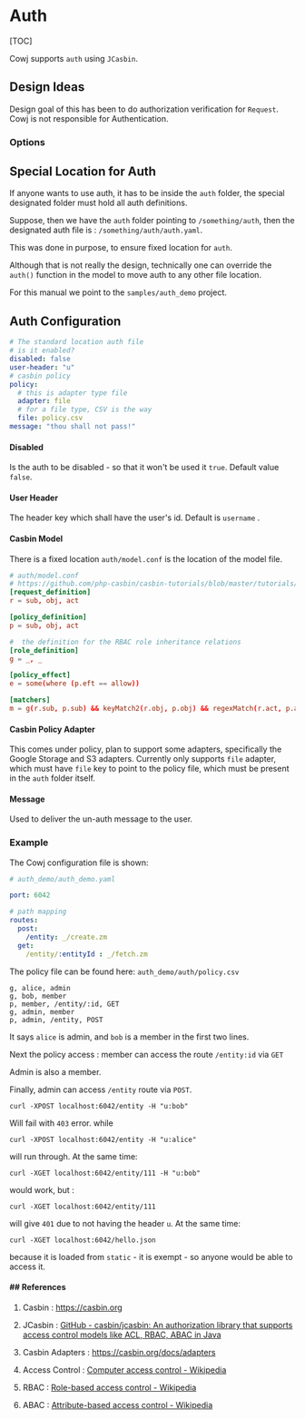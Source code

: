 # Auth

[TOC]

Cowj supports `auth` using `JCasbin`.

## Design Ideas

Design goal of this has been to do authorization verification for  `Request`.
Cowj is not responsible for Authentication.

### Options

## Special  Location for Auth

If anyone wants to use auth, it has to be inside the `auth` folder, 
the special designated folder must hold all auth definitions.

Suppose, then we have the `auth` folder pointing to `/something/auth`, 
then the designated auth file is : `/something/auth/auth.yaml`.

This was done in purpose, to ensure fixed location for `auth`. 



Although that is not really the design, technically one can override the `auth()` function in the model to move auth to any other file location.



For this manual we point to the `samples/auth_demo` project. 



## Auth Configuration

```yaml
# The standard location auth file
# is it enabled?
disabled: false
user-header: "u"
# casbin policy
policy:
  # this is adapter type file
  adapter: file
  # for a file type, CSV is the way
  file: policy.csv
message: "thou shall not pass!"
```

#### Disabled

Is the auth to be disabled - so that it won't be used it `true`. Default value `false`.

#### User Header

The header key which shall have the user's id. Default is `username` .

#### Casbin Model

There is a fixed location `auth/model.conf` is the location of the model file.

```toml
# auth/model.conf
# https://github.com/php-casbin/casbin-tutorials/blob/master/tutorials/RBAC-with-Casbin.md
[request_definition]
r = sub, obj, act

[policy_definition]
p = sub, obj, act

#  the definition for the RBAC role inheritance relations
[role_definition]
g = _, _

[policy_effect]
e = some(where (p.eft == allow))

[matchers]
m = g(r.sub, p.sub) && keyMatch2(r.obj, p.obj) && regexMatch(r.act, p.act)
```

#### Casbin Policy Adapter

This comes under policy, plan to support some adapters, specifically the Google Storage and S3 adapters.
Currently only supports `file` adapter, which must have `file` key to point to the policy file, which must 
be present in the `auth` folder itself.



#### Message

Used to deliver the un-auth message to the user.



### Example

The Cowj configuration file is shown:

```yaml
# auth_demo/auth_demo.yaml

port: 6042

# path mapping
routes:
  post:
    /entity: _/create.zm
  get:
    /entity/:entityId : _/fetch.zm

```

The policy file can be found here: `auth_demo/auth/policy.csv` 

```csv
g, alice, admin
g, bob, member
p, member, /entity/:id, GET
g, admin, member
p, admin, /entity, POST
```

It says `alice` is admin, and `bob` is a member in the first two lines.

Next the policy access : member can access the route `/entity:id`  via `GET`

Admin is also a member.

Finally, admin can access `/entity` route via `POST`.

```shell
curl -XPOST localhost:6042/entity -H "u:bob" 
```

Will fail with `403` error. while

```shell
curl -XPOST localhost:6042/entity -H "u:alice" 
```

will run through. At the same time:

```shell
curl -XGET localhost:6042/entity/111 -H "u:bob" 
```

would work, but :

```shell
curl -XGET localhost:6042/entity/111
```

will give `401` due to not having the header `u`.  At the same time:

```shell
curl -XGET localhost:6042/hello.json  
```

because it is loaded from `static` - it is exempt - so anyone would be able to access it.



#### ## References

1. Casbin :  https://casbin.org 

2. JCasbin : [GitHub - casbin/jcasbin: An authorization library that supports access control models like ACL, RBAC, ABAC in Java](https://github.com/casbin/jcasbin)

3. Casbin Adapters : https://casbin.org/docs/adapters 

4. Access Control : [Computer access control - Wikipedia](https://en.wikipedia.org/wiki/Computer_access_control) 

5. RBAC : [Role-based access control - Wikipedia](https://en.wikipedia.org/wiki/Role-based_access_control)  

6. ABAC :  [Attribute-based access control - Wikipedia](https://en.wikipedia.org/wiki/Attribute-based_access_control) 
   
   
